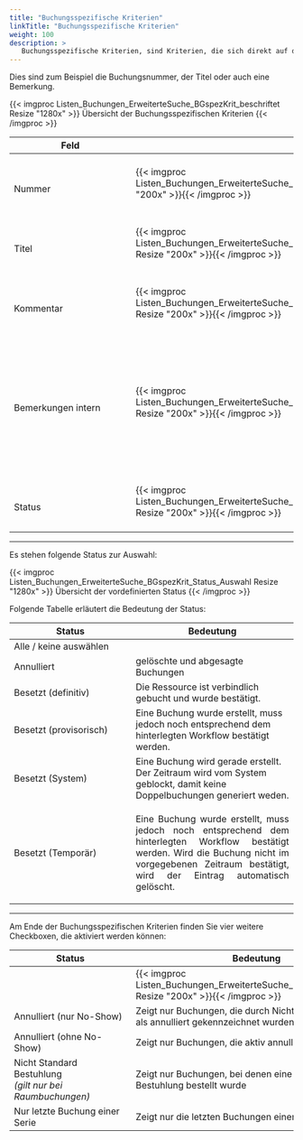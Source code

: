 ```yaml
---
title: "Buchungsspezifische Kriterien"
linkTitle: "Buchungsspezifische Kriterien"
weight: 100
description: >
   Buchungsspezifische Kriterien, sind Kriterien, die sich direkt auf die Buchung beziehen.
---
```

Dies sind zum Beispiel die Buchungsnummer, der Titel oder auch eine Bemerkung.

 {{< imgproc Listen_Buchungen_ErweiterteSuche_BGspezKrit_beschriftet Resize "1280x" >}}
Übersicht der Buchungsspezifischen Kriterien 
{{< /imgproc >}}

 |<div style="width:200px">Feld</div>|<div style="width:200px"></div>|Funktion|
 |---|---|---|
 |</br>Nummer|{{< imgproc Listen_Buchungen_ErweiterteSuche_BGspezKrit_Nr Resize "200x" >}}{{< /imgproc >}}|</br>Hier können Sie die individuelle Buchungsnummer eintragen.|
 |</br>Titel|{{< imgproc Listen_Buchungen_ErweiterteSuche_BGspezKrit_Titel Resize "200x" >}}{{< /imgproc >}}|</br>Hier können Sie den Titel der Buchung eintragen|
 |</br>Kommentar|{{< imgproc Listen_Buchungen_ErweiterteSuche_BGspezKrit_Kom Resize "200x" >}}{{< /imgproc >}}|</br>Suchen Sie anhand einer eingetragene Bemerkung.*|
 |</br>Bemerkungen intern|{{< imgproc Listen_Buchungen_ErweiterteSuche_BGspezKrit_BemIntern Resize "200x" >}}{{< /imgproc >}}|</br>Suchen Sie anhand einer eingefügten internen Bemerkung. <br/> *Interne Bemerkungen sind nur für berechtigte Personenkreise sichtbar.*|
 |</br>Status|{{< imgproc Listen_Buchungen_ErweiterteSuche_BGspezKrit_Status Resize "200x" >}}{{< /imgproc >}}|</br>Den Status könne Sie über die Schnellauswahl wäheln.|
 ---

Es stehen folgende Status zur Auswahl:
</br>

{{< imgproc Listen_Buchungen_ErweiterteSuche_BGspezKrit_Status_Auswahl Resize "1280x" >}} Übersicht der vordefinierten Status {{< /imgproc >}}

Folgende Tabelle erläutert die Bedeutung der Status:

 |<div style="width:200px">Status</div>|Bedeutung|
 |---|---|
 |Alle / keine auswählen||Die Suche berücksicht jeden/keinen Status|
 |Annulliert|gelöschte und abgesagte Buchungen|
 |Besetzt (definitiv)|Die Ressource ist verbindlich gebucht und wurde bestätigt.|
 |Besetzt (provisorisch)|Eine Buchung wurde erstellt, muss jedoch noch entsprechend dem hinterlegten Workflow bestätigt werden.|
 |Besetzt (System)|Eine Buchung wird gerade erstellt. Der Zeitraum wird vom System geblockt, damit keine Doppelbuchungen generiert weden.|
 |Besetzt (Temporär)|<p style="text-align: justify"> Eine Buchung wurde erstellt, muss jedoch noch entsprechend dem hinterlegten Workflow bestätigt werden. Wird die Buchung nicht im vorgegebenen Zeitraum bestätigt, wird der Eintrag automatisch gelöscht. </p>|
 ---

<!-- Thema Slot vorerst außenvor -->


 Am Ende der Buchungsspezifischen Kriterien finden Sie vier weitere Checkboxen, die aktiviert werden können:

|<div style="width:200px">Status</div>|Bedeutung|
 |---|---|
 ||{{< imgproc Listen_Buchungen_ErweiterteSuche_BGspezKrit_Checkb Resize "200x" >}}{{< /imgproc >}}|
 |Annulliert (nur No-Show)|Zeigt nur Buchungen, die durch Nichtinanspruchnahme als annulliert gekennzeichnet wurden|
 |Annulliert (ohne No-Show)|Zeigt nur Buchungen, die aktiv annulliert wurden|
 |Nicht Standard Bestuhlung <br/> *(gilt nur bei Raumbuchungen)*|Zeigt nur Buchungen, bei denen eine individuelle Bestuhlung bestellt wurde|
 |Nur letzte Buchung einer Serie|Zeigt nur die letzten Buchungen einer Buchungsserien|
